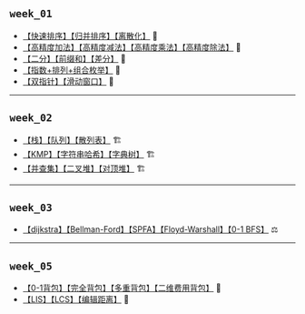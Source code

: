 ## `week_01`

- [【快速排序】【归并排序】【离散化】](https://github.com/cherry77-cloud/Rookie2025_04/blob/main/week_01/day_01.md) 🧩
- [【高精度加法】【高精度减法】【高精度乘法】【高精度除法】](https://github.com/cherry77-cloud/Rookie2025_04/blob/main/week_01/day_02.md) 🧩
- [【二分】【前缀和】【差分】](https://github.com/cherry77-cloud/Rookie2025_04/blob/main/week_01/day_03.md) 🧩
- [【指数+排列+组合枚举】](https://github.com/cherry77-cloud/Rookie2025_04/blob/main/week_01/day_04.md) 🧩
- [【双指针】【滑动窗口】](https://github.com/cherry77-cloud/Rookie2025_04/blob/main/week_01/day_05.md) 🧩
---


## `week_02`

- [【栈】【队列】【散列表】](https://github.com/cherry77-cloud/Rookie2025_04/blob/main/week_02/day_08.md) 🏗️
- [【KMP】【字符串哈希】【字典树】](https://github.com/cherry77-cloud/Rookie2025_04/blob/main/week_02/day_09.md) 🏗️
- [【并查集】【二叉堆】【对顶堆】](https://github.com/cherry77-cloud/Rookie2025_04/blob/main/week_02/day_10.md) 🏗️

---

## `week_03`

- [【dijkstra】【Bellman-Ford】【SPFA】【Floyd-Warshall】【0-1 BFS】](https://github.com/cherry77-cloud/Rookie2025_04/blob/main/week_03/day_15.md) ⚖️

---
## `week_05`

- [【0-1背包】【完全背包】【多重背包】【二维费用背包】](https://github.com/cherry77-cloud/Rookie2025_04/blob/main/week_05/day_29.md) 🎯
- [【LIS】【LCS】【编辑距离】](https://github.com/cherry77-cloud/Rookie2025_04/blob/main/week_05/day_30.md) 🎯
